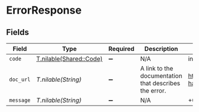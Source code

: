 # ErrorResponse


## Fields

| Field                                                          | Type                                                           | Required                                                       | Description                                                    | Example                                                        |
| -------------------------------------------------------------- | -------------------------------------------------------------- | -------------------------------------------------------------- | -------------------------------------------------------------- | -------------------------------------------------------------- |
| `code`                                                         | [T.nilable(Shared::Code)](../../models/shared/code.md)         | :heavy_minus_sign:                                             | N/A                                                            | invalid_phone_number                                           |
| `doc_url`                                                      | *T.nilable(String)*                                            | :heavy_minus_sign:                                             | A link to the documentation that describes the error.          | https://docs.ding.live/api/error-handling#invalid_phone_number |
| `message`                                                      | *T.nilable(String)*                                            | :heavy_minus_sign:                                             | N/A                                                            | +0 is not a valid phone number                                 |